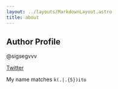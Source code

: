 ```yaml
---
layout: ../layouts/MarkdownLayout.astro
title: about
---
```


## Author Profile

@sigsegvvv

[Twitter](https://twitter.com/sigsegvvv)

My name matches `k(.|.{5})ito`
